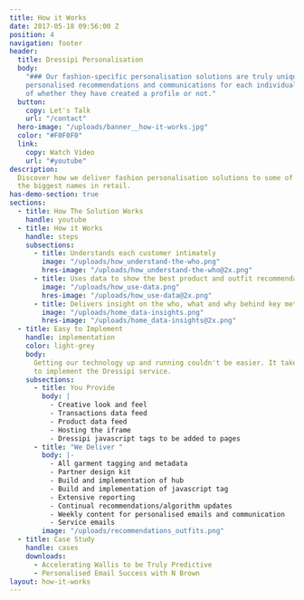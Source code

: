 ```yaml
---
title: How it Works
date: 2017-05-18 09:56:00 Z
position: 4
navigation: footer
header:
  title: Dressipi Personalisation
  body:
    "### Our fashion-specific personalisation solutions are truly unique. We provide
    personalised recommendations and communications for each individual customer regardless
    of whether they have created a profile or not."
  button:
    copy: Let's Talk
    url: "/contact"
  hero-image: "/uploads/banner__how-it-works.jpg"
  color: "#F0F0F0"
  link:
    copy: Watch Video
    url: "#youtube"
description:
  Discover how we deliver fashion personalisation solutions to some of
  the biggest names in retail.
has-demo-section: true
sections:
  - title: How The Solution Works
    handle: youtube
  - title: How it Works
    handle: steps
    subsections:
      - title: Understands each customer intimately
        image: "/uploads/how_understand-the-who.png"
        hres-image: "/uploads/how_understand-the-who@2x.png"
      - title: Uses data to show the best product and outfit recommendations
        image: "/uploads/how_use-data.png"
        hres-image: "/uploads/how_use-data@2x.png"
      - title: Delivers insight on the who, what and why behind key metrics
        image: "/uploads/home_data-insights.png"
        hres-image: "/uploads/home_data-insights@2x.png"
  - title: Easy to Implement
    handle: implementation
    color: light-grey
    body:
      Getting our technology up and running couldn't be easier. It takes 6-8 weeks
      to implement the Dressipi service.
    subsections:
      - title: You Provide
        body: |
          - Creative look and feel
          - Transactions data feed
          - Product data feed
          - Hosting the iframe
          - Dressipi javascript tags to be added to pages
      - title: "We Deliver "
        body: |-
          - All garment tagging and metadata
          - Partner design kit
          - Build and implementation of hub
          - Build and implementation of javascript tag
          - Extensive reporting
          - Continual recommendations/algorithm updates
          - Weekly content for personalised emails and communication
          - Service emails
        image: "/uploads/recommendations_outfits.png"
  - title: Case Study
    handle: cases
    downloads:
      - Accelerating Wallis to be Truly Predictive
      - Personalised Email Success with N Brown
layout: how-it-works
---
```

